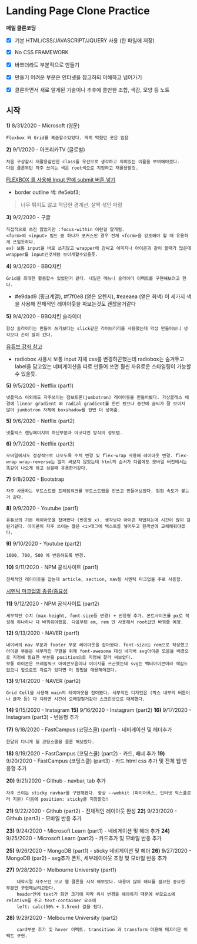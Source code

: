 # Landing Page Clone Practice 

**매일 클론코딩** 

>

 - [x] 기본 HTML/CSS/JAVASCRIPT/JQUERY 사용 (한 파일에 저장)
 
 - [x] No CSS FRAMEWORK
 
 - [x] 바쁘더라도 부분적으로 만들기 
 
 - [x] 만들기 어려운 부분은 인터넷을 참고하되 이해하고 넘어가기
 
 - [x] 클론하면서 새로 알게된 기술이나 추후에 쓸만한 조합, 색감, 모양 등 노트

> 

  

## 시작 


 
**1)** 8/31/2020 - Microsoft (영문)

    Flexbox 와 Grid를 복습할수있었다. 딱히 막혔던 곳은 없음 

**2)** 9/1/2020  - 아프리카TV (글로벌) 

	처음 구상할시 재활용할만한 class를 우선으로 생각하고 의미있는 이름을 부여해야겠다.
	다음 클론부턴 자주 쓰이는 색은 root색으로 지정하고 재활용할것. 
  
[FLEXBOX 를 사용해 Input 안에 submit 버튼 넣기](https://stackoverflow.com/questions/15314407/how-to-add-button-inside-input)
	

 - border outline 색: #e5ebf3; 

> 너무 튀지도 않고 적당한 경계선. 살짝 섞인 파랑

**3)** 9/2/2020  - 구글 

	직접적으로 쓰진 않았지만 :focus-within 이란걸 알게됨.
	<form>의 <input> 필드 중 하나가 포커스된 경우 전체 <form>을 강조해야 할 때 유용하게 쓰일듯하다.
	ex) 보통 input을 바로 쓰지않고 wrapper에 감싸고 이미지나 아이콘과 같이 쓸때가 많은데 wrapper를 input인것처럼 보이게할수있을듯.

**4)** 9/3/2020  - BBQ치킨

	Grid를 최대한 활용할수 있었던거 같다. 내일은 메뉴나 슬라이더 이펙트를 구현해보려고 한다.	

- #e9dad9 (핑크계열), #f7f0e8 (옅은 오렌지), #eaeaea (옅은 회색) 이 세가지 색을 사용해 전체적인 레이아웃을 짜보는것도 괜찮을거같다

**5)** 9/4/2020  - BBQ치킨 슬라이더

	항상 슬라이더는 만들어 쓰기보다는 slick같은 라이브러리를 사용했는데 막상 만들어보니 생각보다 손이 많이 갔다. 

[유튜브 강좌 참고](https://www.youtube.com/watch?v=0wvrlOyGlq0)

- radiobox 사용시 보통 input 자체 css를 변경하곤했는데 radiobox는 숨겨두고 label을 담고있는 네비게이션을 따로 만들어 쓰면 훨씬 자유로운 스타일링이 가능할수 있을듯.

**5)** 9/5/2020  - Netflix (part1)

	넷플릭스 이외에도 자주쓰이는 점보트론(jumbotron) 레이아웃을 만들어봤다. 가상클래스 배경에 linear gradient 와 radial gradient를 한번 줬으나 중간에 글씨가 잘 보이지 않아 jumbotron 자체에 boxshadow를 한번 더 넣어줌. 

**5)** 9/6/2020  - Netflix (part2)

	넷플릭스 랜딩페이지의 하단부분과 아코디언 방식의 정보탭.  	

**6)** 9/7/2020  - Netflix (part3)

	모바일에서도 정상적으로 나오도록 수치 변경 및 flex-wrap 사용해 레이아웃 변경. flex-wrap wrap-reverse는 많이 써보지 않았는데 html의 순서가 다름에도 모바일 버전에서는 똑같이 나오게 하고 싶을때 유용한거같다.

**7)** 9/8/2020  - Bootstrap 

	자주 사용하는 부트스트랩 프레임워크를 부트스트랩을 안쓰고 만들어보았다. 점점 속도가 붙는거 같다.

**8)** 9/9/2020  - Youtube (part1)

	유튜브의 기본 레이아웃을 잡아봤다 (반응형 x). 생각보다 아이콘 작업하는데 시간이 많이 걸린거같다. 아이콘이 자주 쓰이는 웹은 <i>태그에 텍스트를 넣어두고 한꺼번에 교체해줘야겠다.

**9)** 9/10/2020  - Youtube (part2)

	1000, 700, 500 에 반응하도록 변경.

**10)** 9/11/2020  - NPM 공식사이트 (part1)

	전체적인 레이아웃을 잡는데 article, section, nav등 시멘틱 마크업을 주로 사용함. 

[시멘틱 마크업의 종류/중요성](https://www.daleseo.com/html-semantic-markup/)

**11)** 9/12/2020  - NPM 공식사이트 (part2)

	세부적인 수치 (max-height, font-size등 변경) + 반응형 추가. 폰트사이즈를 px로 작성해 하나하나 다 바꿔줘야했음. 다음부턴 em, rem 만 사용해서 root값만 바꿔줄 예정.

**12)** 9/13/2020  - NAVER (part1)

	네이버의 nav 부분과 footer 부분 레이아웃을 잡아봤다. font-size는 rem으로 작성했고 아이콘 부분은 세부적인 구현을 위해 font-awesome 대신 네이버 svg아이콘 모음을 배경으로 지정해 필요한 부분을 position으로 지정해 잘라 써보았다.
	보통 아이콘은 프레임워크 아이콘모음이나 이미지를 쓰곤했는데 svg는 벡터아이콘이라 깨짐도 없으니 앞으로도 자료가 있다면 이 방법을 애용해야겠다.


**13)** 9/14/2020  - NAVER (part2)

	Grid Cell을 사용해 main의 레이아웃을 잡아봤다. 세부적인 디자인은 (박스 내부의 버튼이나 글자 등) 다 치려면 시간이 오래걸릴거같아 스크린샷으로 대체했다.


**14)** 9/15/2020  - Instagram
**15)** 9/16/2020  - Instagram (part2) 
**16)** 9/17/2020  - Instagram (part3) - 반응형 추가

**17)** 9/18/2020  - FastCampus (코딩스쿨) (part1) - 네비게이션 및 헤더추가

	한달뒤 다니게 될 코딩스쿨을 클론 해보았다.

**18)** 9/19/2020  - FastCampus (코딩스쿨) (part2) - 카드, 배너 추가 
**19)** 9/20/2020  - FastCampus (코딩스쿨) (part3) - 카드 html css 추가 및 전체 웹 반응형 추가

**20)** 9/21/2020  - Github - navbar, tab 추가

	자주 쓰이는 sticky navbar를 구현해봤다. 항상 --webkit (파이어폭스, 인터넷 익스플로러 지원) 다음에 position: sticky를 지정할것!

**21)** 9/22/2020  - Github (part2) - 전체적인 레이아웃 완성
**22)** 9/23/2020  - Github (part3) - 모바일 반응 추가

**23)** 9/24/2020  - Microsoft Learn (part1) - 네비게이션 및 헤더 추가
**24)** 9/25/2020  - Microsoft Learn (part2) - 카드추가 및 모바일 반응 추가

**25)** 9/26/2020  - MongoDB (part1) - sticky 네비게이션 및 헤더
**26)** 9/27/2020  - MongoDB (par2) - svg추가 폰트, 세부레이아웃 조정 및 모바일 반응 추가

**27)** 9/28/2020  - Melbourne University (part1) 

		대학시절 자주쓰던 모교 웹 클론을 시작 해보았다. 내용이 많아 헤더를 필요한 중요한 부분만 구현해보려고한다. 
		header안에 text가 화면 크기에 따라 위치 변경을 해야하기 때문에 부모요소에 relative를 주고 text-container 요소에 
		left: calc(50% + 3.5rem) 값을 줬다.

**28)** 9/29/2020  - Melbourne University (part2) 

		card부분 추가 및 hover 이펙트. transition 과 transform 이용해 매끄러운 이펙트 구현.








	





	

	
